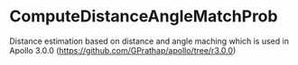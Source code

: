 # ComputeDistanceAngleMatchProb


Distance estimation based on distance and angle maching which is used in Apollo 3.0.0 (https://github.com/GPrathap/apollo/tree/r3.0.0)
